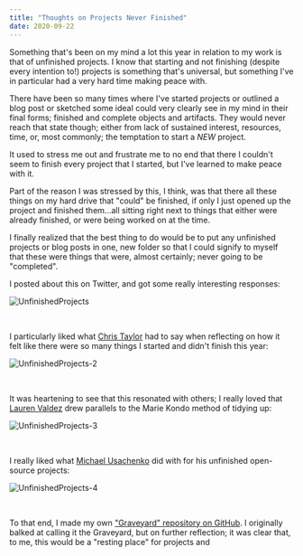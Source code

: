 ```yaml
---
title: "Thoughts on Projects Never Finished"
date: 2020-09-22
---
```


Something that's been on my mind a lot this year in relation to my work is that of unfinished projects. I know that starting and not finishing (despite every intention to!) projects is something that's universal, but something I've in particular had a very hard time making peace with.

There have been so many times where I've started projects or outlined a blog post or sketched some ideaI could very clearly see in my mind in their final forms; finished and complete objects and artifacts. They would never reach that state though; either from lack of sustained interest, resources, time, or, most commonly; the temptation to start a *NEW* project.

It used to stress me out and frustrate me to no end that there I couldn't seem to finish every project that I started, but I've learned to make peace with it. 

Part of the reason I was stressed by this, I think, was that there all these things on my hard drive that "could" be finished, if only I just opened up the project and finished them...all sitting right next to things that either were already finished, or were being worked on at the time. 

I finally realized that the best thing to do would be to put any unfinished projects or blog posts in one, new folder so that I could signify to myself that these were things that were, almost certainly; never going to be "completed". 

I posted about this on Twitter, and got some really interesting responses: 

![UnfinishedProjects](/blog_assets/2020/UnfinishedProjects-1.png)

&nbsp;

I particularly liked what [Chris Taylor](https://twitter.com/MrCatid) had to say when reflecting on how it felt like there were so many things I started and didn't finish this year:

![UnfinishedProjects-2](/blog_assets/2020/UnfinishedProjects-2.png)

&nbsp;

It was heartening to see that this resonated with others; I really loved that [Lauren Valdez](https://twitter.com/TheLaurenValdez) drew parallels to the Marie Kondo method of tidying up:

![UnfinishedProjects-3](/blog_assets/2020/UnfinishedProjects-3.png)

&nbsp;

I really liked what [Michael Usachenko](https://twitter.com/themichaelusa) did with for his unfinished open-source projects: 

![UnfinishedProjects-4](/blog_assets/2020/UnfinishedProjects-4.png)

&nbsp;

To that end, I made my own ["Graveyard" repository on GitHub](https://github.com/narner/graveyard). I originally balked at calling it the Graveyard, but on further reflection; it was clear that, to me,  this would be a "resting place" for projects and 

